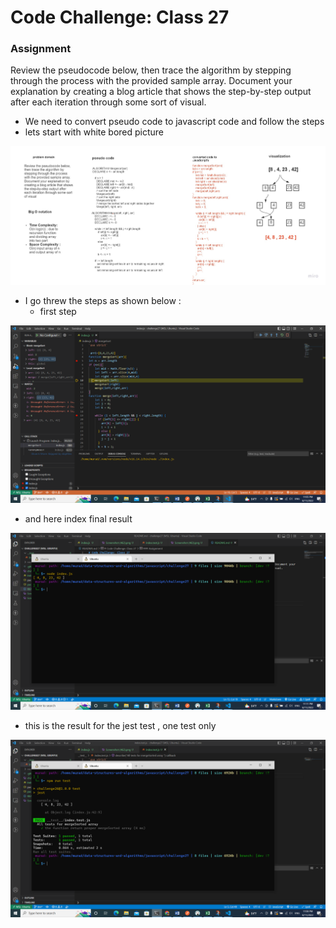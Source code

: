 # Code Challenge: Class 27

### Assignment
Review the pseudocode below, then trace the algorithm by stepping through the process with the provided sample array. Document your explanation by creating a blog article that shows the step-by-step output after each iteration through some sort of visual.

* We need to convert pseudo code to javascript code and follow the steps 
* lets start with white bored picture 

![link](./ch27.jpg)


* I go threw the steps as shown below : 
     * first step 
     
![link](./Screenshot%20(462).png)

* and here index final result

![link](./Screenshot%20(464).png)

* this is the result for the jest test , one test only 

![link](./Screenshot%20(463).png)

